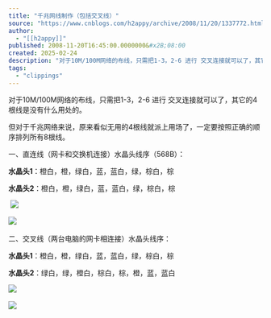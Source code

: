 ```yaml
---
title: "千兆网线制作（包括交叉线）"
source: "https://www.cnblogs.com/h2appy/archive/2008/11/20/1337772.html"
author:
  - "[[h2appy]]"
published: 2008-11-20T16:45:00.0000000&#x2B;08:00
created: 2025-02-24
description: "对于10M/100M网络的布线，只需把1-3，2-6 进行 交叉连接就可以了，其它的4根线是没有什么用处的。 但对于千兆网络来说，原来看似无用的4根线就派上用场了，一定要按照正确的顺序排列所有8根线。 一、直连线（网卡和交换机连接）水晶头线序（568B）： 水晶头1：橙白，橙，绿白，蓝，蓝白，绿，棕"
tags:
  - "clippings"
---
```

对于10M/100M网络的布线，只需把1-3，2-6 进行 交叉连接就可以了，其它的4根线是没有什么用处的。

但对于千兆网络来说，原来看似无用的4根线就派上用场了，一定要按照正确的顺序排列所有8根线。

一、直连线（网卡和交换机连接）水晶头线序（568B）：

**水晶头1**：橙白，橙，绿白，蓝，蓝白，绿，棕白，棕  

**水晶头2**：橙白，橙，绿白，蓝，蓝白，绿，棕白，棕

 ![](https://www.cnblogs.com/images/cnblogs_com/h2appy/568A-568B.jpg)

![](https://www.cnblogs.com/images/cnblogs_com/h2appy/568B.jpg) 

二、交叉线（两台电脑的网卡相连接）水晶头线序：  

**水晶头1**：橙白，橙，绿白，蓝，蓝白，绿，棕白，棕  

**水晶头2**：绿白，绿，橙白，棕白，棕，橙，蓝，蓝白

![](https://www.cnblogs.com/images/cnblogs_com/h2appy/1000BaseT-image2.jpg) 

![](https://www.cnblogs.com/images/cnblogs_com/h2appy/1000BaseT-image1.jpg)